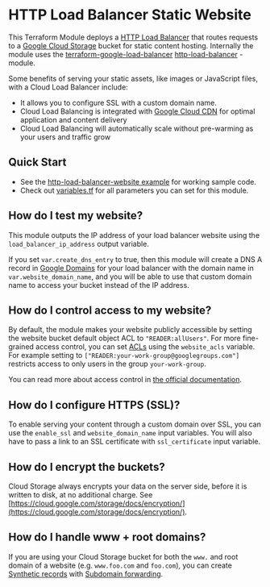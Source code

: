# HTTP Load Balancer Static Website

This Terraform Module deploys a [HTTP Load Balancer](https://cloud.google.com/load-balancing/docs/https/) that routes
requests to a [Google Cloud Storage](https://cloud.google.com/storage/) bucket for static content hosting. Internally the
module uses the [terraform-google-load-balancer](https://github.com/gruntwork-io/terraform-google-load-balancer)
[http-load-balancer](https://github.com/gruntwork-io/terraform-google-load-balancer/tree/master/modules/http-load-balancer) -module.

Some benefits of serving your static assets, like images or JavaScript files, with a Cloud Load Balancer include:

* It allows you to configure SSL with a custom domain name.
* Cloud Load Balancing is integrated with [Google Cloud CDN](https://cloud.google.com/cdn/) for optimal
application and content delivery
* Cloud Load Balancing will automatically scale without pre-warming as your users and traffic grow

## Quick Start

* See the [http-load-balancer-website example](https://github.com/gruntwork-io/terraform-google-static-assets/tree/master/examples/http-load-balancer-website) for working sample code.
* Check out [variables.tf](https://github.com/gruntwork-io/terraform-google-static-assets/blob/master/modules/http-load-balancer-website/variables.tf) for all parameters you can set for this module.

## How do I test my website?

This module outputs the IP address of your load balancer website using the `load_balancer_ip_address` output variable.

If you set `var.create_dns_entry` to true, then this module will create a DNS A record in [Google Domains](https://domains.google/#/)
for your load balancer with the domain name in `var.website_domain_name`, and you will
be able to use that custom domain name to access your bucket instead of the IP address.

## How do I control access to my website?

By default, the module makes your website publicly accessible by setting the website bucket default object ACL to
 `"READER:allUsers"`. For more fine-grained access control, you can set [ACLs](https://cloud.google.com/storage/docs/access-control/lists) 
 using the `website_acls`  variable. For example setting to `["READER:your-work-group@googlegroups.com"]` restricts
 access to only users in the group `your-work-group`.  

You can read more about access control in [the official documentation](https://cloud.google.com/storage/docs/access-control/).

## How do I configure HTTPS (SSL)?

To enable serving your content through a custom domain over SSL, you can use the `enable_ssl` and `website_domain_name`
input variables. You will also have to pass a link to an SSL certificate with `ssl_certificate` input variable.  

## How do I encrypt the buckets?

Cloud Storage always encrypts your data on the server side, before it is written to disk, at no additional charge.
See [https://cloud.google.com/storage/docs/encryption/](https://cloud.google.com/storage/docs/encryption/).

## How do I handle www + root domains?

If you are using your Cloud Storage bucket for both the `www.` and root domain of a website (e.g. `www.foo.com` and `foo.com`),
you can create [Synthetic records](https://support.google.com/domains/answer/6069273?hl=en) with
[Subdomain forwarding](https://support.google.com/domains/answer/6072198).
